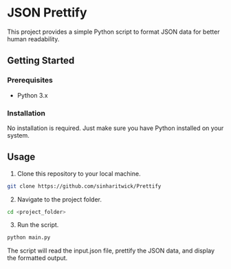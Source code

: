 # JSON Prettify

This project provides a simple Python script to format JSON data for better human readability.

## Getting Started

### Prerequisites

- Python 3.x

### Installation

No installation is required. Just make sure you have Python installed on your system.

## Usage

1. Clone this repository to your local machine.

```bash
git clone https://github.com/sinharitwick/Prettify
```

2. Navigate to the project folder.

```bash
cd <project_folder>
```

3. Run the script.

```bash
python main.py
```

The script will read the input.json file, prettify the JSON data, and display the formatted output.